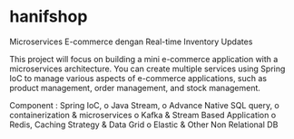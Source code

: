 # hanifshop
Microservices E-commerce dengan Real-time Inventory Updates

This project will focus on building a mini e-commerce application with a microservices architecture. You can create multiple services using Spring IoC to manage various aspects of e-commerce applications, such as product management, order management, and stock management.

Component : 
Spring IoC, 
o Java Stream, 
o Advance Native SQL query, 
o containerization & microservices
o Kafka & Stream Based Application
o Redis, Caching Strategy & Data Grid
o Elastic & Other Non Relational DB
